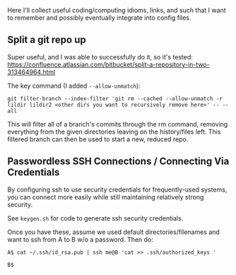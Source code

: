 Here I'll collect useful coding/computing idioms, links, and such that I want to
remember and possibly eventually integrate into config files.

## Split a git repo up

Super useful, and I was able to successfully do it, so it's tested:
https://confluence.atlassian.com/bitbucket/split-a-repository-in-two-313464964.html

The key command (I added `--allow-unmatch`):
```
git filter-branch --index-filter 'git rm --cached --allow-unmatch -r lildir lildir2 <other dirs you want to recursively remove here>' -- --all
```

This will filter all of a branch's commits through the rm command, removing
everything from the given directories leaving on the history/files left.  This
filtered branch can then be used to start a new, reduced repo.

## Passwordless SSH Connections / Connecting Via Credentials

By configuring ssh to use security credentials for frequently-used systems,
you can connect more easily while still maintaining relatively strong security.

See `keygen.sh` for code to generate ssh security credentials.

Once you have these, assume we used default directories/filenames and want to
ssh from A to B w/o a password.  Then do:

```
A$ cat ~/.ssh/id_rsa.pub | ssh me@B 'cat >> .ssh/authorized_keys '
```

```
B$

```


